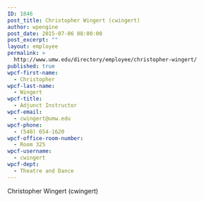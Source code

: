 ```yaml
---
ID: 1846
post_title: Christopher Wingert (cwingert)
author: wpengine
post_date: 2015-07-06 08:00:00
post_excerpt: ""
layout: employee
permalink: >
  http://www.umw.edu/directory/employee/christopher-wingert/
published: true
wpcf-first-name:
  - Christopher
wpcf-last-name:
  - Wingert
wpcf-title:
  - Adjunct Instructor
wpcf-email:
  - cwingert@umw.edu
wpcf-phone:
  - (540) 654-1620
wpcf-office-room-number:
  - Room 325
wpcf-username:
  - cwingert
wpcf-dept:
  - Theatre and Dance
---
```

Christopher Wingert (cwingert)